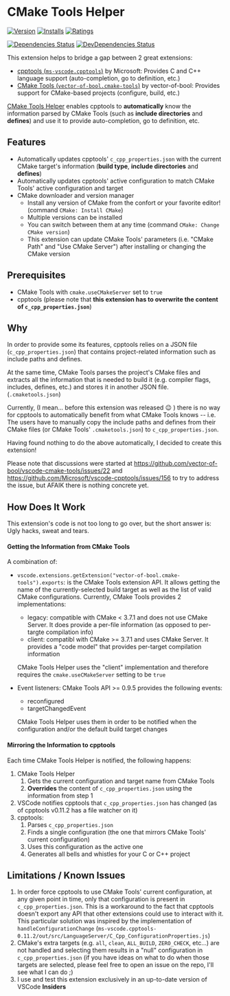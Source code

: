 # CMake Tools Helper

[![Version](http://vsmarketplacebadge.apphb.com/version/maddouri.cmake-tools-helper.svg?style=flat-square)](https://marketplace.visualstudio.com/items?itemName=maddouri.cmake-tools-helper) [![Installs](http://vsmarketplacebadge.apphb.com/installs/maddouri.cmake-tools-helper.svg?style=flat-square)](https://marketplace.visualstudio.com/items?itemName=maddouri.cmake-tools-helper) [![Ratings](https://vsmarketplacebadge.apphb.com/rating/maddouri.cmake-tools-helper.svg?style=flat-square)](https://marketplace.visualstudio.com/items?itemName=maddouri.cmake-tools-helper)

[![Dependencies Status](https://david-dm.org/maddouri/vscode-cmake-tools-helper/status.svg?style=flat-square)](https://david-dm.org/maddouri/vscode-cmake-tools-helper) [![DevDependencies Status](https://david-dm.org/maddouri/vscode-cmake-tools-helper/dev-status.svg?style=flat-square)](https://david-dm.org/maddouri/vscode-cmake-tools-helper?type=dev)


This extension helps to bridge a gap between 2 great extensions:

* [cpptools (`ms-vscode.cpptools`)](https://marketplace.visualstudio.com/items?itemName=ms-vscode.cpptools) by Microsoft: Provides C and C++ language support (auto-completion, go to definition, etc.)
* [CMake Tools (`vector-of-bool.cmake-tools`)](https://marketplace.visualstudio.com/items?itemName=vector-of-bool.cmake-tools) by vector-of-bool: Provides support for CMake-based projects (configure, build, etc.)

[CMake Tools Helper](https://marketplace.visualstudio.com/items?itemName=maddouri.cmake-tools-helper) enables cpptools to **automatically** know the information parsed by CMake Tools (such as **include directories** and **defines**) and use it to provide auto-completion, go to definition, etc.

## Features

* Automatically updates cpptools' `c_cpp_properties.json` with the current CMake target's information (**build type**, **include directories** and **defines**)
* Automatically updates cpptools' active configuration to match CMake Tools' active configuration and target
* CMake downloader and version manager
    * Install any version of CMake from the confort or your favorite editor! (command `CMake: Install CMake`)
    * Multiple versions can be installed
    * You can switch between them at any time (command `CMake: Change CMake version`)
    * This extension can update CMake Tools' parameters (i.e. "CMake Path" and "Use CMake Server") after installing or changing the CMake version

## Prerequisites

* CMake Tools with `cmake.useCMakeServer` set to `true`
* cpptools (please note that **this extension has to overwrite the content of `c_cpp_properties.json`**)

## Why

In order to provide some its features, cpptools relies on a JSON file (`c_cpp_properties.json`) that contains project-related information such as include paths and defines.

At the same time, CMake Tools parses the project's CMake files and extracts all the information that is needed to build it (e.g. compiler flags, includes, defines, etc.) and stores it in another JSON file. (`.cmaketools.json`)

Currently, (I mean... before this extension was released :wink: ) there is no way for cpptools to automatically benefit from what CMake Tools knows -- i.e. The users have to manually copy the include paths and defines from their CMake files (or CMake Tools' `.cmaketools.json`) to `c_cpp_properties.json`.

Having found nothing to do the above automatically, I decided to create this extension!

Please note that discussions were started at https://github.com/vector-of-bool/vscode-cmake-tools/issues/22 and https://github.com/Microsoft/vscode-cpptools/issues/156 to try to address the issue, but AFAIK there is nothing concrete yet.


## How Does It Work

This extension's code is not too long to go over, but the short answer is: Ugly hacks, sweat and tears.

#### Getting the Information from CMake Tools

A combination of:

* `vscode.extensions.getExtension("vector-of-bool.cmake-tools").exports`: is the CMake Tools extension API. It allows getting the name of the currently-selected build target as well as the list of valid CMake configurations. Currently, CMake Tools provides 2 implementations:
    * legacy: compatible with CMake < 3.7.1 and does not use CMake Server. It does provide a per-file information (as opposed to per-targte compilation info)
    * client: compatibl with CMake >= 3.7.1 and uses CMake Server. It provides a "code model" that provides per-target compilation information

    CMake Tools Helper uses the "client" implementation and therefore requires the `cmake.useCMakeServer` setting to be `true`
* Event listeners: CMake Tools API >= 0.9.5 provides the following events:
    * reconfigured
    * targetChangedEvent

    CMake Tools Helper uses them in order to be notified when the configuration and/or the default build target changes

#### Mirroring the Information to cpptools

Each time CMake Tools Helper is notified, the following happens:

1. CMake Tools Helper
    1. Gets the current configuration and target name from CMake Tools
    2. **Overrides** the content of `c_cpp_properties.json` using the information from step 1
1. VSCode notifies cpptools that `c_cpp_properties.json` has changed (as of cpptools v0.11.2 has a file watcher on it)
1. cpptools:
    1. Parses `c_cpp_properties.json`
    1. Finds a single configuration (the one that mirrors CMake Tools' current configuration)
    1. Uses this configuration as the active one
    1. Generates all bells and whistles for your C or C++ project

## Limitations / Known Issues

1. In order force cpptools to use CMake Tools' current configuration, at any given point in time, only that configuration is present in `c_cpp_properties.json`. This is a workaround to the fact that cpptools doesn't export any API that other extensions could use to interact with it. This particular solution was inspired by the implementation of `handleConfigurationChange` (`ms-vscode.cpptools-0.11.2/out/src/LanguageServer/C_Cpp_ConfigurationProperties.js`)
1. CMake's extra targets (e.g. `all`, `clean`, `ALL_BUILD`, `ZERO_CHECK`, etc...) are not handled and selecting them results in a "null" configuration in `c_cpp_properties.json` (if you have ideas on what to do when those targets are selected, please feel free to open an issue on the repo, I'll see what I can do ;)
1. I use and test this extension exclusively in an up-to-date version of VSCode **Insiders**
